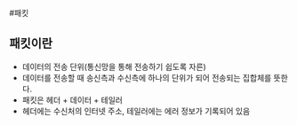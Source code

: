 #패킷

## 패킷이란 
- 데이터의 전송 단위(통신망을 통해 전송하기 쉽도록 자른)
- 데이터를 전송할 때 송신측과 수신측에 하나의 단위가 되어 전송되는 집합체를 뜻한다.
- 패킷은 헤더 + 데이터 + 테일러
- 헤더에는 수신처의 인터넷 주소, 테일러에는 에러 정보가 기록되어 있음
